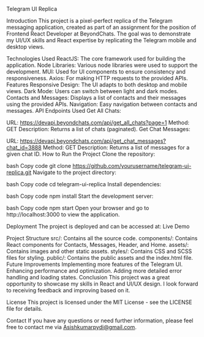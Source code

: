 Telegram UI Replica


Introduction
This project is a pixel-perfect replica of the Telegram messaging application, created as part of an assignment for the position of Frontend React Developer at BeyondChats. The goal was to demonstrate my UI/UX skills and React expertise by replicating the Telegram mobile and desktop views.

Technologies Used
ReactJS: The core framework used for building the application.
Node Libraries: Various node libraries were used to support the development.
MUI: Used for UI components to ensure consistency and responsiveness.
Axios: For making HTTP requests to the provided APIs.
Features
Responsive Design: The UI adapts to both desktop and mobile views.
Dark Mode: Users can switch between light and dark modes.
Contacts and Messages: Displays a list of contacts and their messages using the provided APIs.
Navigation: Easy navigation between contacts and messages.
API Endpoints Used
Get All Chats:

URL: https://devapi.beyondchats.com/api/get_all_chats?page=1
Method: GET
Description: Returns a list of chats (paginated).
Get Chat Messages:

URL: https://devapi.beyondchats.com/api/get_chat_messages?chat_id=3888
Method: GET
Description: Returns a list of messages for a given chat ID.
How to Run the Project
Clone the repository:

bash
Copy code
git clone https://github.com/yourusername/telegram-ui-replica.git
Navigate to the project directory:

bash
Copy code
cd telegram-ui-replica
Install dependencies:

bash
Copy code
npm install
Start the development server:

bash
Copy code
npm start
Open your browser and go to http://localhost:3000 to view the application.

Deployment
The project is deployed and can be accessed at: Live Demo

Project Structure
src/: Contains all the source code.
components/: Contains React components for Contacts, Messages, Header, and Home.
assets/: Contains images and other static assets.
styles/: Contains CSS and SCSS files for styling.
public/: Contains the public assets and the index.html file.
Future Improvements
Implementing more features of the Telegram UI.
Enhancing performance and optimization.
Adding more detailed error handling and loading states.
Conclusion
This project was a great opportunity to showcase my skills in React and UI/UX design. I look forward to receiving feedback and improving based on it.

License
This project is licensed under the MIT License - see the LICENSE file for details.

Contact
If you have any questions or need further information, please feel free to contact me via Asishkumarpydi@gmail.com.
